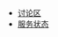 - [讨论区](https://support.qq.com/products/298344/)
- [服务状态](https://codestatus.antdock.cn/check/712959)